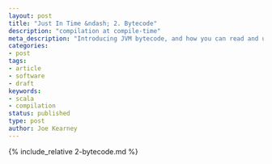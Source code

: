 ```yaml
---
layout: post
title: "Just In Time &ndash; 2. Bytecode"
description: "compilation at compile-time"
meta_description: "Introducing JVM bytecode, and how you can read and understand it"
categories:
- post
tags:
- article
- software
- draft
keywords:
- scala
- compilation
status: published
type: post
author: Joe Kearney
---
```


{% include_relative 2-bytecode.md %}

